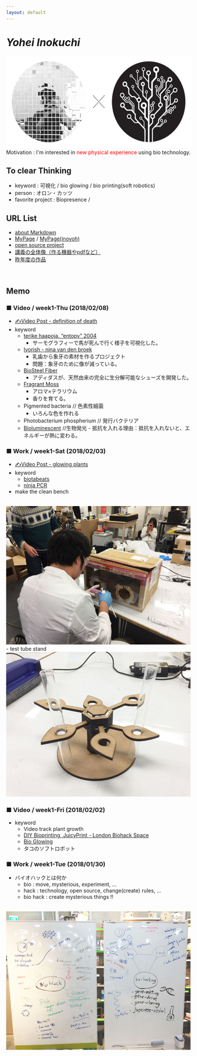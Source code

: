 ```yaml
---
layout: default
---
```


# _Yohei Inokuchi_
<img style="width : 550px; height : 250px;" src="image/profile_bio.png"><br>
Motivation : I'm interested in <span style="color: red;">new physical experience</span> using bio technology.

## To clear Thinking
- keyword : 可視化 / bio glowing / bio printing(soft robotics)
- person : オロン・カッツ
- favorite project : Biopresence /

## URL List
- [about Markdown](https://github.com/BioClub/Practice-Repository/blob/master/Reference.md)
- [MyPage](http://bha5.bioclub.org/participants/yohei/) / [MyPage(inoyoh)](https://inoyoh.github.io/BHA5/participants/yohei/)
- [open source project](https://www.hackteria.org/wiki/Collection_of_DIY_Biology,_Open_Source_Art_Projects)
- [講義の全体像（作る機器やpdfなど）](http://biohackacademy.github.io/bha5/classes/)
- [昨年度の作品](https://github.com/BioClub/lab/wiki/bha4)
<br><br><br>


## Memo
### ■ Video / week1-Thu (2018/02/08)
- [✍️Video Post - definition of death](http://bha5.bioclub.org/general/2018/02/10/definition_of_death.html)
- keyword
  - [terike haapoja. “entopy” 2004](http://www.av-arkki.fi/en/works/entropy/)
    - サーモグラフィーで馬が死んで行く様子を可視化した。
  - [Ivorish - nina van den broek](http://www.ivorish.org/)
    - 乳歯から象牙の素材を作るプロジェクト
    - 問題：象牙のために像が減っている。
  - [BioSteel Fiber](https://prtimes.jp/main/html/rd/p/000000324.000003301.html)
    - アディダスが、天然由来の完全に生分解可能なシューズを開発した。
  - [Fragrant Moss](https://orbellamoss.com/pages/about-orbella-fragrant-moss)
    - アロマ×テラリウム
    - 香りを育てる。
  - Pigmented bacteria    // 色素性細菌
    - いろんな色を作れる
  - Photobacterium phospherium    // 発行バクテリア
  - [Bioluminescent](http://biohackacademy.github.io/biofactory/class/1-incubator/bioluminescent-bacteria-isolation/) //生物発光   - 抵抗を入れる理由：抵抗を入れないと、エネルギーが熱に変わる。

### ■ Work / week1-Sat (2018/02/03)
- [✍️Video Post - glowing plants](http://bha5.bioclub.org/general/2018/02/03/glowing_plants.html)
- keyword
  - [biotabeats](http://biotabeats.org/index.html)
  - [ninja PCR](https://blog.adafruit.com/2017/03/23/ninjapcr-open-source-iot-dna-amplifier/)
- make the clean bench
<br>
<img src="image/clean_bench.JPG" width="500px">
- test tube stand
<br>
<img src="image/test_tube_stand.JPG" width="500px">


### ■ Video / week1-Fri (2018/02/02)
- keyword
  - Video track plant growth
  - [DIY Bioprinting, JuicyPrint - London Biohack Space](http://makezine.jp/blog/2016/09/prototyping-with-living-cells.html)
  - [Bio Glowing](http://jp.techcrunch.com/2014/08/12/20140811glowing-plant-is-one-of-y-combinators-very-first-biotech-startups/)
  - タコのソフトロボット

### ■ Work / week1-Tue (2018/01/30)
- バイオハックとは何か
  - bio : move, mysterious, experiment, ...
  - hack : technology, open source, change(create) rules, ...
  - bio hack : create mysterious things !!
<br>
<img src="image/what_is_bio_hacking.jpg" width="500px">

